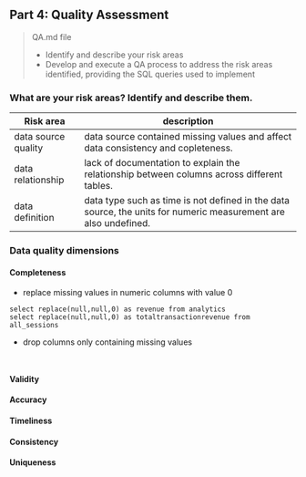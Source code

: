 ## Part 4: Quality Assessment

>QA.md file
>
>* Identify and describe your risk areas
>* Develop and execute a QA process to address the risk areas identified, providing the SQL queries used to implement

### What are your risk areas? Identify and describe them.
| Risk area  | description |
| ------------- | ------------- |
| data source quality  | data source contained missing values and affect data consistency and copleteness.|
| data relationship  | lack of documentation to explain the relationship between columns across different tables.  |
| data definition  | data type such as time is not defined in the data source, the units for numeric measurement are also undefined. |


### Data quality dimensions

#### Completeness

* replace missing values in numeric columns with value 0
```
select replace(null,null,0) as revenue from analytics
select replace(null,null,0) as totaltransactionrevenue from all_sessions
```
* drop columns only containing missing values
```


```

#### Validity

#### Accuracy

#### Timeliness

#### Consistency

#### Uniqueness
